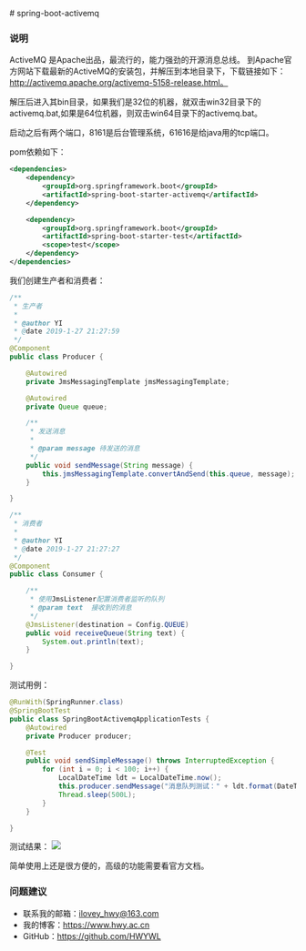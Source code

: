 ﻿﻿# spring-boot-activemq### 说明ActiveMQ 是Apache出品，最流行的，能力强劲的开源消息总线。到Apache官方网站下载最新的ActiveMQ的安装包，并解压到本地目录下，下载链接如下：http://activemq.apache.org/activemq-5158-release.html。解压后进入其bin目录，如果我们是32位的机器，就双击win32目录下的activemq.bat,如果是64位机器，则双击win64目录下的activemq.bat。启动之后有两个端口，8161是后台管理系统，61616是给java用的tcp端口。pom依赖如下：```xml<dependencies>    <dependency>        <groupId>org.springframework.boot</groupId>        <artifactId>spring-boot-starter-activemq</artifactId>    </dependency>    <dependency>        <groupId>org.springframework.boot</groupId>        <artifactId>spring-boot-starter-test</artifactId>        <scope>test</scope>    </dependency></dependencies>```我们创建生产者和消费者：```java/** * 生产者 * * @author YI * @date 2019-1-27 21:27:59 */@Componentpublic class Producer {    @Autowired    private JmsMessagingTemplate jmsMessagingTemplate;    @Autowired    private Queue queue;    /**     * 发送消息     *     * @param message 待发送的消息     */    public void sendMessage(String message) {        this.jmsMessagingTemplate.convertAndSend(this.queue, message);    }}``````java/** * 消费者 * * @author YI * @date 2019-1-27 21:27:27 */@Componentpublic class Consumer {	/**	 * 使用JmsListener配置消费者监听的队列	 * @param text	接收到的消息	 */	@JmsListener(destination = Config.QUEUE)	public void receiveQueue(String text) {		System.out.println(text);	}}```测试用例：```java@RunWith(SpringRunner.class)@SpringBootTestpublic class SpringBootActivemqApplicationTests {    @Autowired    private Producer producer;    @Test    public void sendSimpleMessage() throws InterruptedException {        for (int i = 0; i < 100; i++) {            LocalDateTime ldt = LocalDateTime.now();            this.producer.sendMessage("消息队列测试：" + ldt.format(DateTimeFormatter.ofPattern("yyyy-MM-dd HH:mm:ss")));            Thread.sleep(500L);        }    }}```测试结果：![](https://i.imgur.com/59SP7bS.png)简单使用上还是很方便的，高级的功能需要看官方文档。### 问题建议- 联系我的邮箱：ilovey_hwy@163.com- 我的博客：https://www.hwy.ac.cn- GitHub：https://github.com/HWYWL